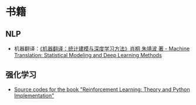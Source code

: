 # 书籍

## NLP

- 机器翻译：[《机器翻译：统计建模与深度学习方法》肖桐 朱靖波 著 - Machine Translation: Statistical Modeling and Deep Learning Methods](https://github.com/NiuTrans/MTBook)

## 强化学习

- [Source codes for the book "Reinforcement Learning: Theory and Python Implementation"](https://github.com/zhiqingxiao/rl-book)